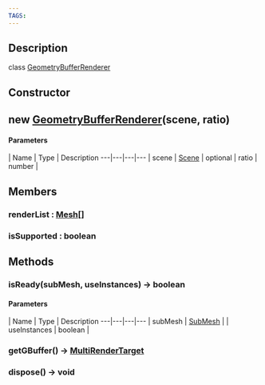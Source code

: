 ```yaml
---
TAGS:
---
```

## Description

class [GeometryBufferRenderer](/classes/3.0/GeometryBufferRenderer)



## Constructor

## new [GeometryBufferRenderer](/classes/3.0/GeometryBufferRenderer)(scene, ratio)



#### Parameters
 | Name | Type | Description
---|---|---|---
 | scene | [Scene](/classes/3.0/Scene) | 
optional | ratio | number | 
## Members

### renderList : [Mesh](/classes/3.0/Mesh)[]



### isSupported : boolean



## Methods

### isReady(subMesh, useInstances) &rarr; boolean



#### Parameters
 | Name | Type | Description
---|---|---|---
 | subMesh | [SubMesh](/classes/3.0/SubMesh) | 
 | useInstances | boolean | 
### getGBuffer() &rarr; [MultiRenderTarget](/classes/3.0/MultiRenderTarget)


### dispose() &rarr; void


